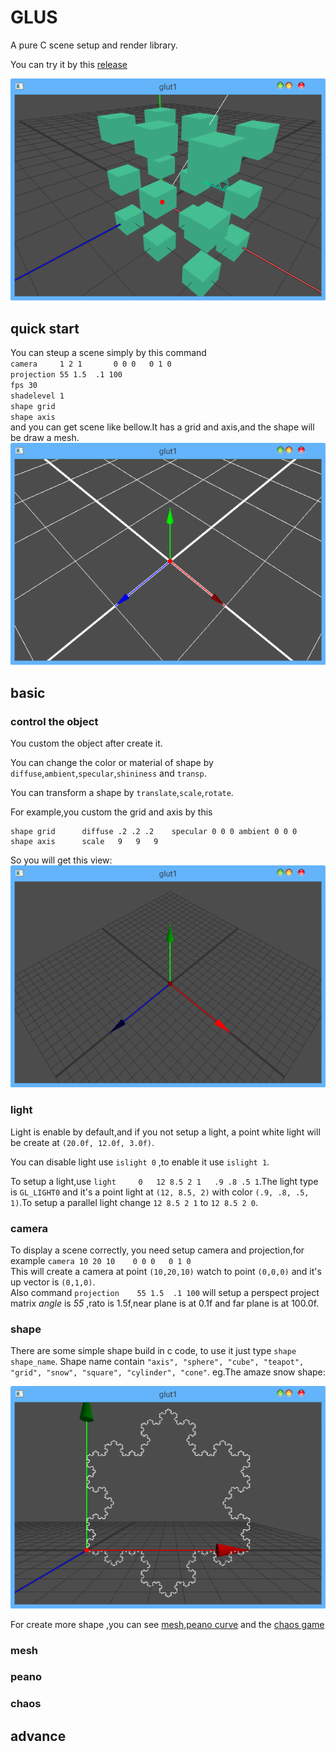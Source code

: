 GLUS 
====

A pure C scene setup and render library.

You can try it by this [release](./doc/glus.zip)

![demo image](./doc/demo.png)

## quick start
You can steup a scene simply by this command <br>
`camera		1 2 1		0 0 0	0 1 0`<br>
`projection	55 1.5	.1 100`<br>
`fps 30`<br>
`shadelevel 1`<br>
`shape grid`<br>
`shape axis`<br>
and you can get scene like bellow.It has a grid and axis,and the shape will be draw a mesh.<br>
![quick start image](./doc/quick.png)

## basic

### control the object
You custom the object after create it.

You can change the color or material of shape by `diffuse`,`ambient`,`specular`,`shininess` and `transp`.

You can transform a shape by `translate`,`scale`,`rotate`.

For example,you custom the grid and axis by this
``` 
shape grid		diffuse	.2 .2 .2	specular 0 0 0 ambient 0 0 0
shape axis		scale	9	9	9
```
So you will get this view:<br>
![basic image](./doc/basic.png)



### light
Light is enable by default,and if you not setup a light, a point white light will be create at `(20.0f, 12.0f, 3.0f)`.

You can disable light use `islight 0` ,to enable it use `islight 1`.

To setup a light,use `light		0	12 8.5 2 1   .9 .8 .5 1`.The light type is `GL_LIGHT0` and it's a point light at `(12, 8.5, 2)` with color `(.9, .8, .5, 1)`.To setup a parallel light change `12 8.5 2 1` to `12 8.5 2 0`.


### camera
To display a scene correctly, you need setup camera and projection,for example
    `camera	10 20 10	0 0 0	0 1 0`<br>
    This will create a camera at point `(10,20,10)` watch to point `(0,0,0)` and it's up vector is `(0,1,0)`.<br>
    Also command `projection	55 1.5	.1 100` will setup a perspect project matrix *angle* is *55* ,rato is 1.5f,near plane is at 0.1f and far plane is at 100.0f.

### shape
There are some simple shape build in c code, to use it just type `shape shape_name`.
Shape name contain `"axis", "sphere", "cube", "teapot", "grid", "snow", "square", "cylinder", "cone"`.
eg.The amaze snow shape:

![snow shape image](./doc/snow.png)

For create more shape ,you can see [mesh](#mesh),[peano curve](#peano) and the [chaos game](#chaos)

### mesh


### peano

### chaos

### 

## advance 